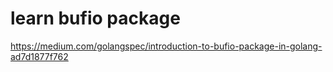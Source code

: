# learn bufio package
https://medium.com/golangspec/introduction-to-bufio-package-in-golang-ad7d1877f762
